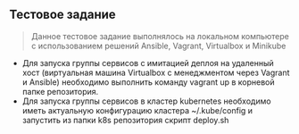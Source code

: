 ## Тестовое задание

> Данное тестовое задание выполнялось на локальном компьютере с использованием решений Ansible, Vagrant, Virtualbox и Minikube

 - Для запуска группы сервисов с имитацией деплоя на удаленный хост (виртуальная машина Virtualbox с менеджментом через Vagrant и Ansible) необходимо выполнить команду vagrant up в корневой папке репозитория.
 - Для запуска группы сервисов в кластер kubernetes необходимо иметь актуальную конфигурацию кластера ~/.kube/config и запустить из папки k8s репозитория скрипт deploy.sh


